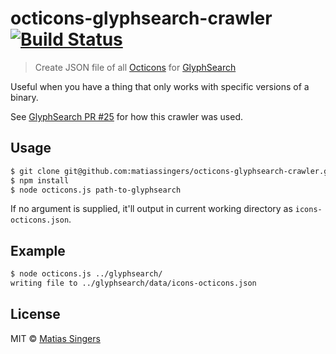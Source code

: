# octicons-glyphsearch-crawler [![Build Status](https://api.shippable.com/projects/53b6a55e03574b62009906e0/badge/master)](https://www.shippable.com/projects/53b6a55e03574b62009906e0/builds/7)
> Create JSON file of all [Octicons](http://octicons.github.com/) for [GlyphSearch](http://glyphsearch.com/)

Useful when you have a thing that only works with specific versions of a binary.

See [GlyphSearch PR #25](https://github.com/thomaspark/glyphsearch/pull/25) for how this crawler was used.


## Usage

```sh
$ git clone git@github.com:matiassingers/octicons-glyphsearch-crawler.git && cd octicons-glyphsearch-crawler/
$ npm install
$ node octicons.js path-to-glyphsearch
```

If no argument is supplied, it'll output in current working directory as `icons-octicons.json`.

## Example

```sh
$ node octicons.js ../glyphsearch/
writing file to ../glyphsearch/data/icons-octicons.json
```

## License
MIT © [Matias Singers](http://mts.io)
